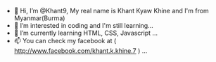 - 👋 Hi, I’m @Khant9, My real name is Khant Kyaw Khine and I'm from Myanmar(Burma)
- 👀 I’m interested in coding and I'm still learning...
- 🌱 I’m currently learning HTML, CSS, Javascript ...
- 📫 You can check my facebook at ( http://www.facebook.com/khant.k.khine.7 ) ...

<!---
Khant9/Khant9 is a ✨ special ✨ repository because its `README.md` (this file) appears on your GitHub profile.
You can click the Preview link to take a look at your changes.
--->
